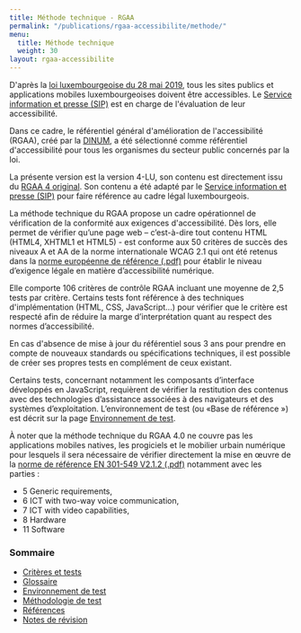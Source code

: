 ```yaml
---
title: Méthode technique - RGAA
permalink: "/publications/rgaa-accessibilite/methode/"
menu:
  title: Méthode technique
  weight: 30
layout: rgaa-accessibilite
---
```

D'après la [loi luxembourgeoise du 28 mai 2019](http://legilux.public.lu/eli/etat/leg/loi/2019/05/28/a373/jo), tous les sites publics et applications mobiles luxembourgeoises doivent être accessibles. 
Le [Service information et presse (SIP)](https://sip.gouvernement.lu/) est en charge de l'évaluation de leur accessibilité.

Dans ce cadre, le référentiel général d'amélioration de l'accessibilité (RGAA), créé par la [DINUM](https://www.numerique.gouv.fr/dinum/), a été sélectionné comme référentiel d'accessibilité pour tous les organismes du secteur public concernés par la loi.

La présente version est la version 4-LU, son contenu est directement issu du [RGAA 4 original](https://www.numerique.gouv.fr/publications/rgaa-accessibilite/). Son contenu a été adapté par le [Service information et presse (SIP)](https://sip.gouvernement.lu/) pour faire référence au cadre légal luxembourgeois.

La méthode technique du RGAA propose un cadre opérationnel de vérification de la conformité aux exigences d'accessibilité. Dès lors, elle permet de vérifier qu’une page web – c’est-à-dire tout contenu HTML (HTML4, XHTML1 et HTML5) - est conforme aux 50 critères de succès des niveaux A et AA de la norme internationale WCAG 2.1 qui ont été retenus dans la [norme européenne de référence (.pdf)](https://www.etsi.org/deliver/etsi_en/301500_301599/301549/02.01.02_60/en_301549v020102p.pdf) pour établir le niveau d’exigence légale en matière d’accessibilité numérique.

Elle comporte 106 critères de contrôle RGAA incluant une moyenne de 2,5 tests par critère. Certains tests font référence à des techniques d'implémentation (HTML, CSS, JavaScript...) pour vérifier que le critère est respecté afin de réduire la marge d’interprétation quant au respect des normes d’accessibilité.

En cas d'absence de mise à jour du référentiel sous 3 ans pour prendre en compte de nouveaux standards ou spécifications techniques, il est possible de créer ses propres tests en complément de ceux existant.

Certains tests, concernant notamment les composants d’interface développés en JavaScript, requièrent de vérifier la restitution des contenus avec des technologies d’assistance associées à des navigateurs et des systèmes d’exploitation. L’environnement de test (ou «Base de référence ») est décrit sur la page [Environnement de test](environnement.html).

À noter que la méthode technique du RGAA 4.0 ne couvre pas les applications mobiles natives, les progiciels et le mobilier urbain numérique pour lesquels il sera nécessaire de vérifier directement la mise en œuvre de la [norme de référence EN 301-549 V2.1.2 (.pdf)](https://www.etsi.org/deliver/etsi_en/301500_301599/301549/02.01.02_60/en_301549v020102p.pdf) notamment avec les parties : 

* 5 Generic requirements, 
* 6 ICT with two-way voice communication, 
* 7 ICT with video capabilities, 
* 8 Hardware
* 11 Software

### Sommaire


  * [Critères et tests](criteres.html)
  * [Glossaire](glossaire.html)
  * [Environnement de test](environnement.html)
  * [Méthodologie de test](methodo-test.html)
  * [Références](references.html)
  * [Notes de révision](notes-revision.html)
